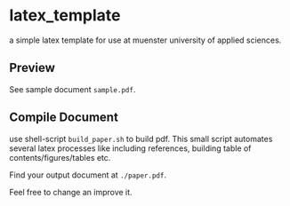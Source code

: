 latex_template
==============

a simple latex template for use at muenster university of applied sciences.

Preview
---------------

See sample document `sample.pdf`.

Compile Document
----------------

use shell-script `build_paper.sh` to build pdf. This small script automates several latex processes like including references, building table of contents/figures/tables etc. 

Find your output document at `./paper.pdf`.

Feel free to change an improve it.
